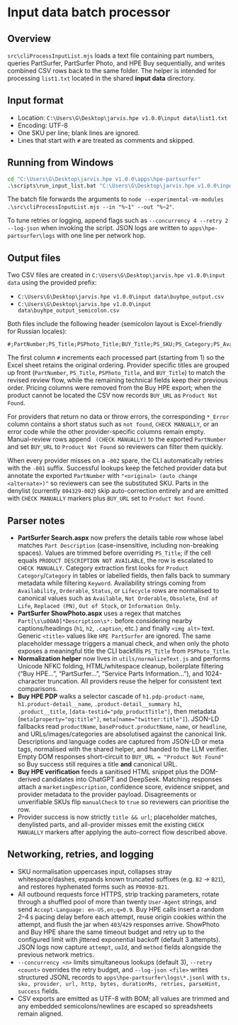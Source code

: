 # Input data batch processor

## Overview

`src\cliProcessInputList.mjs` loads a text file containing part numbers, queries PartSurfer,
PartSurfer Photo, and HPE Buy sequentially, and writes combined CSV rows back to the same folder.
The helper is intended for processing `list1.txt` located in the shared **input data** directory.

## Input format

- Location: `C:\Users\G\Desktop\jarvis.hpe v1.0.0\input data\list1.txt`
- Encoding: UTF-8
- One SKU per line; blank lines are ignored.
- Lines that start with `#` are treated as comments and skipped.

## Running from Windows

```bat
cd "C:\Users\G\Desktop\jarvis.hpe v1.0.0\apps\hpe-partsurfer"
.\scripts\run_input_list.bat "C:\Users\G\Desktop\jarvis.hpe v1.0.0\input data\list1.txt" "C:\Users\G\Desktop\jarvis.hpe v1.0.0\input data\buyhpe_output"
```

The batch file forwards the arguments to
`node --experimental-vm-modules .\src\cliProcessInputList.mjs --in "%~1" --out "%~2"`.

To tune retries or logging, append flags such as
`--concurrency 4 --retry 2 --log-json` when invoking the script. JSON logs are written to
`apps\hpe-partsurfer\logs` with one line per network hop.

## Output files

Two CSV files are created in `C:\Users\G\Desktop\jarvis.hpe v1.0.0\input data` using the provided
prefix:

- `C:\Users\G\Desktop\jarvis.hpe v1.0.0\input data\buyhpe_output.csv`
- `C:\Users\G\Desktop\jarvis.hpe v1.0.0\input data\buyhpe_output_semicolon.csv`

Both files include the following header (semicolon layout is Excel-friendly for Russian locales):

```
#;PartNumber;PS_Title;PSPhoto_Title;BUY_Title;PS_SKU;PS_Category;PS_Availability;PS_URL;PS_Image;PS_Error;PSPhoto_SKU;PSPhoto_URL;PSPhoto_Image;PSPhoto_Error;BUY_SKU;BUY_URL;BUY_Image;BUY_Error
```

The first column `#` increments each processed part (starting from 1) so the Excel sheet retains the
original ordering. Provider specific titles are grouped up front (`PartNumber`, `PS_Title`,
`PSPhoto_Title`, and `BUY_Title`) to match the revised review flow, while the remaining technical
fields keep their previous order. Pricing columns were removed from the Buy HPE export; when the
product cannot be located the CSV now records `BUY_URL` as `Product Not Found`.

For providers that return no data or throw errors, the corresponding `*_Error` column contains a short
status such as `not found`, `CHECK MANUALLY`, or an error code while the other provider-specific
columns remain empty. Manual-review rows append ` (CHECK MANUALLY)` to the exported `PartNumber` and
set `BUY_URL` to `Product Not Found` so reviewers can filter them quickly.

When every provider misses on a `-002` spare, the CLI automatically retries with the `-001` suffix.
Successful lookups keep the fetched provider data but annotate the exported `PartNumber` with
`"<original> (auto change <alternate>)"` so reviewers can see the substituted SKU. Parts in the
denylist (currently `804329-002`) skip auto-correction entirely and are emitted with
`CHECK MANUALLY` markers plus `BUY_URL` set to `Product Not Found`.

## Parser notes

- **PartSurfer Search.aspx** now prefers the details table row whose label matches `Part Description`
  (case-insensitive, including non-breaking spaces). Values are trimmed before overriding `PS_Title`;
  if the cell equals `PRODUCT DESCRIPTION NOT AVAILABLE`, the row is escalated to `CHECK MANUALLY`.
  Category extraction first looks for `Product Category`/`Category` in tables or labelled fields, then
  falls back to summary metadata while filtering `Keyword`. Availability strings coming from
  `Availability`, `Orderable`, `Status`, or `Lifecycle` rows are normalised to canonical values such as
  `Available`, `Not Orderable`, `Obsolete`, `End of Life`, `Replaced (PN)`, `Out of Stock`, or
  `Information Only`.
- **PartSurfer ShowPhoto.aspx** uses a regex that matches `Part[\s\u00A0]*Description\s*:` before
  considering nearby captions/headings (`h1`, `h2`, `.caption`, etc.) and finally `<img alt>` text.
  Generic `<title>` values like `HPE PartSurfer` are ignored. The same placeholder message triggers a
  manual check, and when only the photo exposes a meaningful title the CLI backfills `PS_Title` from
  `PSPhoto_Title`.
- **Normalization helper** now lives in `utils/normalizeText.js` and performs Unicode NFKC folding,
  HTML/whitespace cleanup, boilerplate filtering (“Buy HPE…”, “PartSurfer…”, “Service Parts Information…”),
  and 1024-character truncation. All providers reuse the helper for consistent text comparisons.
- **Buy HPE PDP** walks a selector cascade of `h1.pdp-product-name`, `h1.product-detail__name`,
  `.product-detail__summary h1`, `.product__title`, `[data-testid="pdp_productTitle"]`, then metadata
  (`meta[property="og:title"]`, `meta[name="twitter:title"]`). JSON-LD fallbacks read
  `productName`, `baseProduct.productName`, `name`, or `headline`, and URLs/images/categories are
  absolutised against the canonical link. Descriptions and language codes are captured from JSON-LD or
  meta tags, normalised with the shared helper, and handed to the LLM verifier. Empty DOM responses
  short-circuit to `BUY_URL = "Product Not Found"` so Buy success still requires a title **and**
  canonical URL.
- **Buy HPE verification** feeds a sanitised HTML snippet plus the DOM-derived candidates into
  ChatGPT and DeepSeek. Matching responses attach a `marketingDescription`, confidence score,
  evidence snippet, and provider metadata to the provider payload. Disagreements or unverifiable SKUs
  flip `manualCheck` to `true` so reviewers can prioritise the row.
- Provider success is now strictly `title && url`; placeholder matches, denylisted parts, and all-provider
  misses emit the existing `CHECK MANUALLY` markers after applying the auto-correct flow described above.

## Networking, retries, and logging

- SKU normalisation uppercases input, collapses stray whitespace/dashes, expands known truncated suffixes (e.g. `B2` → `B21`), and restores hyphenated forms such as `P00930-B21`.
- All outbound requests force HTTPS, strip tracking parameters, rotate through a shuffled pool of more
  than twenty `User-Agent` strings, and send `Accept-Language: en-US,en;q=0.9`. Buy HPE calls insert a
  random 2–4 s pacing delay before each attempt, reuse origin cookies within the attempt, and flush the
  jar when `403`/`429` responses arrive. ShowPhoto and Buy HPE share the same timeout budget and retry
  up to the configured limit with jittered exponential backoff (default 3 attempts). JSON logs now
  capture `attempt`, `uaId`, and `method` fields alongside the previous network metrics.
- `--concurrency <n>` limits simultaneous lookups (default 3), `--retry <count>` overrides the retry budget, and `--log-json <file>` writes structured JSONL records to `apps\hpe-partsurfer\logs\*.jsonl` with `ts, sku, provider, url, http, bytes, durationMs, retries, parseHint, success` fields.
- CSV exports are emitted as UTF-8 with BOM; all values are trimmed and any embedded semicolons/newlines are escaped so spreadsheets remain aligned.
